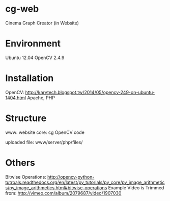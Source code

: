 cg-web
======

Cinema Graph Creator (in Website)

Environment
======
Ubuntu 12.04
OpenCV 2.4.9

Installation
=====
OpenCV: http://karytech.blogspot.tw/2014/05/opencv-249-on-ubuntu-1404.html
Apache, PHP

Structure
======
www: website
core: cg OpenCV code

uploaded file: www/server/php/files/

Others
======
Bitwise Operations: http://opencv-python-tutroals.readthedocs.org/en/latest/py_tutorials/py_core/py_image_arithmetics/py_image_arithmetics.html#bitwise-operations
Example Video is Trimmed from: http://vimeo.com/album/2079687/video/1907030
